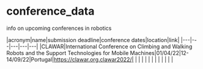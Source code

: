 # conference_data
info on upcoming conferences in robotics


|acronym|name|submission deadline|conference dates|location|link|
|---|---|---|---|---|
|CLAWAR|International Conference on Climbing and Walking Robots and the Support Technologies for Mobile Machines|01/04/22|12-14/09/22|Portugal|https://clawar.org.clawar2022/|
|   |   |   |   |   |
|   |   |   |   |   |
